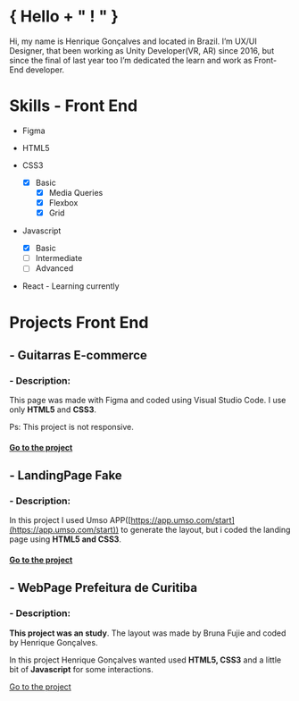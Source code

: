 # { Hello + " ! " }

Hi, my name is Henrique Gonçalves and located in Brazil. I’m UX/UI Designer, that been working as Unity Developer(VR, AR) since 2016, but since the final of last year too I’m dedicated the learn and work as Front-End developer.

# Skills - Front End
 - Figma
 
 - HTML5
  
 - CSS3
	 - [x] Basic
		- [x] Media Queries
		- [x] Flexbox
		- [x] Grid
 
 - Javascript
	 - [x] Basic
	 - [ ] Intermediate
	 - [ ] Advanced

- React - Learning currently 

# Projects Front End

## - Guitarras E-commerce

### - Description: 

This page was made with Figma and coded using Visual Studio Code. I use only **HTML5** and **CSS3**.

Ps: This project is not responsive.

#### [Go to the project](https://henriquegoncalvessilva.github.io/PageSite_Guitarra_E-commerce/index.html)

## - LandingPage Fake

### - Description: 

In this project I used Umso APP([https://app.umso.com/start](https://app.umso.com/start)) to generate the layout, but i coded the landing page using **HTML5 and CSS3**.

#### [Go to the project](https://henriquegoncalvessilva.github.io/LandingPageFake_FrontEnd/index.html)

## - WebPage Prefeitura de Curitiba

### - Description: 

**This project was an study**. The layout was made by Bruna Fujie and coded by Henrique Gonçalves. 

In this project Henrique Gonçalves wanted used **HTML5, CSS3** and a little bit of **Javascript** for some interactions.

[Go to the project](https://henriquegoncalvessilva.github.io/WebPage_PrefeituraCuritiba/index.html)
